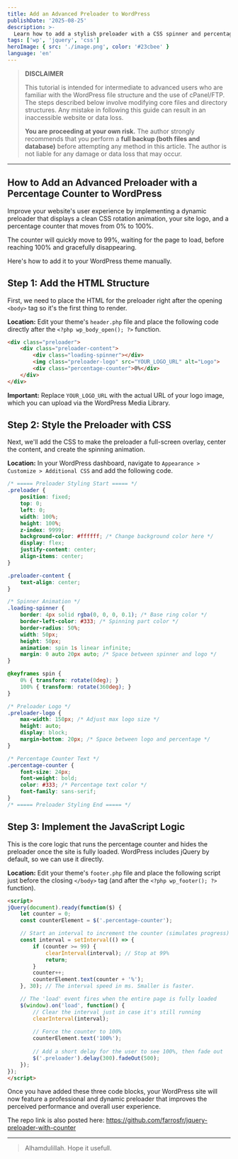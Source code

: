 ```yaml
---
title: Add an Advanced Preloader to WordPress
publishDate: '2025-08-25'
description: >-
  Learn how to add a stylish preloader with a CSS spinner and percentage counter to your WordPress site for a better user experience.
tags: ['wp', 'jquery', 'css']
heroImage: { src: './image.png', color: '#23cbee' }
language: 'en'
---
```


> **DISCLAIMER**
>
> This tutorial is intended for intermediate to advanced users who are familiar with the WordPress file structure and the use of cPanel/FTP. The steps described below involve modifying core files and directory structures. Any mistake in following this guide can result in an inaccessible website or data loss.
>
> **You are proceeding at your own risk.** The author strongly recommends that you perform a **full backup (both files and database)** before attempting any method in this article. The author is not liable for any damage or data loss that may occur.

---

## **How to Add an Advanced Preloader with a Percentage Counter to WordPress**

Improve your website's user experience by implementing a dynamic preloader that displays a clean CSS rotation animation, your site logo, and a percentage counter that moves from 0% to 100%.

The counter will quickly move to 99%, waiting for the page to load, before reaching 100% and gracefully disappearing.

Here's how to add it to your WordPress theme manually.

## **Step 1: Add the HTML Structure**

First, we need to place the HTML for the preloader right after the opening `<body>` tag so it's the first thing to render.

**Location:** Edit your theme's `header.php` file and place the following code directly after the `<?php wp_body_open(); ?>` function.

```html
<div class="preloader">
    <div class="preloader-content">
        <div class="loading-spinner"></div>
        <img class="preloader-logo" src="YOUR_LOGO_URL" alt="Logo">
        <div class="percentage-counter">0%</div>
    </div>
</div>
```

**Important:** Replace `YOUR_LOGO_URL` with the actual URL of your logo image, which you can upload via the WordPress Media Library.

## **Step 2: Style the Preloader with CSS**

Next, we'll add the CSS to make the preloader a full-screen overlay, center the content, and create the spinning animation.

**Location:** In your WordPress dashboard, navigate to `Appearance > Customize > Additional CSS` and add the following code.

```css
/* ===== Preloader Styling Start ===== */
.preloader {
    position: fixed;
    top: 0;
    left: 0;
    width: 100%;
    height: 100%;
    z-index: 9999;
    background-color: #ffffff; /* Change background color here */
    display: flex;
    justify-content: center;
    align-items: center;
}

.preloader-content {
    text-align: center;
}

/* Spinner Animation */
.loading-spinner {
    border: 4px solid rgba(0, 0, 0, 0.1); /* Base ring color */
    border-left-color: #333; /* Spinning part color */
    border-radius: 50%;
    width: 50px;
    height: 50px;
    animation: spin 1s linear infinite;
    margin: 0 auto 20px auto; /* Space between spinner and logo */
}

@keyframes spin {
    0% { transform: rotate(0deg); }
    100% { transform: rotate(360deg); }
}

/* Preloader Logo */
.preloader-logo {
    max-width: 150px; /* Adjust max logo size */
    height: auto;
    display: block;
    margin-bottom: 20px; /* Space between logo and percentage */
}

/* Percentage Counter Text */
.percentage-counter {
    font-size: 24px;
    font-weight: bold;
    color: #333; /* Percentage text color */
    font-family: sans-serif;
}
/* ===== Preloader Styling End ===== */
```

## **Step 3: Implement the JavaScript Logic**

This is the core logic that runs the percentage counter and hides the preloader once the site is fully loaded. WordPress includes jQuery by default, so we can use it directly.

**Location:** Edit your theme's `footer.php` file and place the following script just before the closing `</body>` tag (and after the `<?php wp_footer(); ?>` function).

```html
<script>
jQuery(document).ready(function($) {
    let counter = 0;
    const counterElement = $('.percentage-counter');

    // Start an interval to increment the counter (simulates progress)
    const interval = setInterval(() => {
        if (counter >= 99) {
            clearInterval(interval); // Stop at 99%
            return;
        }
        counter++;
        counterElement.text(counter + '%');
    }, 30); // The interval speed in ms. Smaller is faster.

    // The 'load' event fires when the entire page is fully loaded
    $(window).on('load', function() {
        // Clear the interval just in case it's still running
        clearInterval(interval);
        
        // Force the counter to 100%
        counterElement.text('100%');
        
        // Add a short delay for the user to see 100%, then fade out
        $('.preloader').delay(300).fadeOut(500);
    });
});
</script>
```

Once you have added these three code blocks, your WordPress site will now feature a professional and dynamic preloader that improves the perceived performance and overall user experience.

The repo link is also posted here: <https://github.com/farrosfr/jquery-preloader-with-counter>

---

>Alhamdulillah. Hope it usefull.
